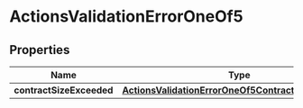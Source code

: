 
# ActionsValidationErrorOneOf5

## Properties
| Name | Type | Description | Notes |
| ------------ | ------------- | ------------- | ------------- |
| **contractSizeExceeded** | [**ActionsValidationErrorOneOf5ContractSizeExceeded**](ActionsValidationErrorOneOf5ContractSizeExceeded.md) |  |  |



